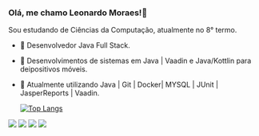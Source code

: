 

### Olá, me chamo Leonardo Moraes!👋

Sou estudando de Ciências da Computação, atualmente no 8° termo.
- 🔭 Desenvolvedor Java Full Stack.
- 🌱 Desenvolvimentos de sistemas em Java | Vaadin e Java/Kottlin para deipositivos móveis.
- 🤝 Atualmente utilizando Java | Git | Docker| MYSQL | JUnit | JasperReports | Vaadin.


   
  [![Top Langs](https://github-readme-stats.vercel.app/api/top-langs/?username=LeoMoraes22&layout=compact)](https://github.com/LeoMoraes22/github-readme-stats)



[<img src="https://img.shields.io/badge/linkedin-%230077B5.svg?&style=for-the-badge&logo=linkedin&logoColor=white" />](https://www.linkedin.com/in/leonardo-moraes-a877071b6/) [<img src = "https://img.shields.io/badge/instagram-%23E4405F.svg?&style=for-the-badge&logo=instagram&logoColor=white">](https://www.instagram.com/leo.moraes22/) 
<img src="https://img.shields.io/badge/MySQL-4479A1?style=for-the-badge&logo=mysql&logoColor=white">
<img src="https://img.shields.io/badge/Git-F05032?style=for-the-badge&logo=git&logoColor=white">
